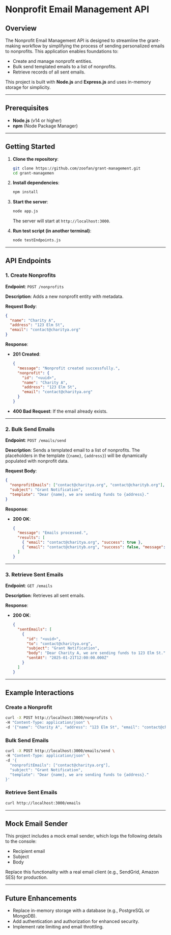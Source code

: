 # Nonprofit Email Management API

## Overview
The Nonprofit Email Management API is designed to streamline the grant-making workflow by simplifying the process of sending personalized emails to nonprofits. This application enables foundations to:

- Create and manage nonprofit entities.
- Bulk send templated emails to a list of nonprofits.
- Retrieve records of all sent emails.

This project is built with **Node.js** and **Express.js** and uses in-memory storage for simplicity.

---

## Prerequisites
- **Node.js** (v14 or higher)
- **npm** (Node Package Manager)

---

## Getting Started

1. **Clone the repository**:
   ```bash
   git clone https://github.com/zoofan/grant-management.git
   cd grant-managemen
   ```

2. **Install dependencies**:
   ```bash
   npm install
   ```

3. **Start the server**:
   ```bash
   node app.js
   ```
   The server will start at `http://localhost:3000`.

4. **Run test script (in another terminal)**:
   ```bash
   node testEndpoints.js
   ```

---

## API Endpoints

### 1. Create Nonprofits
**Endpoint**: `POST /nonprofits`

**Description**: Adds a new nonprofit entity with metadata.

**Request Body**:
```json
{
  "name": "Charity A",
  "address": "123 Elm St",
  "email": "contact@charitya.org"
}
```

**Response**:
- **201 Created**:
  ```json
  {
    "message": "Nonprofit created successfully.",
    "nonprofit": {
      "id": "<uuid>",
      "name": "Charity A",
      "address": "123 Elm St",
      "email": "contact@charitya.org"
    }
  }
  ```
- **400 Bad Request**: If the email already exists.

---

### 2. Bulk Send Emails
**Endpoint**: `POST /emails/send`

**Description**: Sends a templated email to a list of nonprofits. The placeholders in the template (`{name}`, `{address}`) will be dynamically populated with nonprofit data.

**Request Body**:
```json
{
  "nonprofitEmails": ["contact@charitya.org", "contact@charityb.org"],
  "subject": "Grant Notification",
  "template": "Dear {name}, we are sending funds to {address}."
}
```

**Response**:
- **200 OK**:
  ```json
  {
    "message": "Emails processed.",
    "results": [
      { "email": "contact@charitya.org", "success": true },
      { "email": "contact@charityb.org", "success": false, "message": "Nonprofit not found." }
    ]
  }
  ```

---

### 3. Retrieve Sent Emails
**Endpoint**: `GET /emails`

**Description**: Retrieves all sent emails.

**Response**:
- **200 OK**:
  ```json
  {
    "sentEmails": [
      {
        "id": "<uuid>",
        "to": "contact@charitya.org",
        "subject": "Grant Notification",
        "body": "Dear Charity A, we are sending funds to 123 Elm St.",
        "sentAt": "2025-01-21T12:00:00.000Z"
      }
    ]
  }
  ```

---

## Example Interactions

### Create a Nonprofit
```bash
curl -X POST http://localhost:3000/nonprofits \
-H "Content-Type: application/json" \
-d '{"name": "Charity A", "address": "123 Elm St", "email": "contact@charitya.org"}'
```

### Bulk Send Emails
```bash
curl -X POST http://localhost:3000/emails/send \
-H "Content-Type: application/json" \
-d '{
  "nonprofitEmails": ["contact@charitya.org"],
  "subject": "Grant Notification",
  "template": "Dear {name}, we are sending funds to {address}."
}'
```

### Retrieve Sent Emails
```bash
curl http://localhost:3000/emails
```

---

## Mock Email Sender
This project includes a mock email sender, which logs the following details to the console:
- Recipient email
- Subject
- Body

Replace this functionality with a real email client (e.g., SendGrid, Amazon SES) for production.

---

## Future Enhancements
- Replace in-memory storage with a database (e.g., PostgreSQL or MongoDB).
- Add authentication and authorization for enhanced security.
- Implement rate limiting and email throttling.

